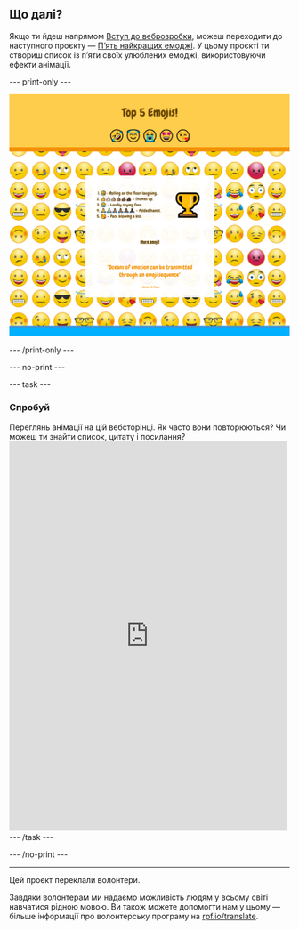 ## Що далі?

Якщо ти йдеш напрямом [Вступ до веброзробки](https://projects.raspberrypi.org/uk-UA/pathways/web-intro), можеш переходити до наступного проєкту — [Пʼять найкращих емоджі](https://projects.raspberrypi.org/uk-UA/projects/top-5-emoji-list). У цьому проєкті ти створиш список із п’яти своїх улюблених емоджі, використовуючи ефекти анімації.

--- print-only ---

![Завершений проєкт «Пʼять найкращих емоджі».](images/emoji-solution.PNG)

--- /print-only ---

--- no-print ---

--- task ---

### Спробуй

<div style="display: flex; flex-wrap: wrap">
<div style="flex-basis: 175px; flex-grow: 1">  
Переглянь анімації на цій вебсторінці. Як часто вони повторюються? Чи можеш ти знайти список, цитату і посилання?

</div>
<div>
<iframe src="https://editor.raspberrypi.org/uk-UA/embed/viewer/top-5-emoji-list" width="500" height="700" frameborder="0" marginwidth="0" marginheight="0" allowfullscreen> </iframe>
</div>
</div>
--- /task ---

--- /no-print ---

***

Цей проєкт переклали волонтери.

Завдяки волонтерам ми надаємо можливість людям у всьому світі навчатися рідною мовою. Ви також можете допомогти нам у цьому — більше інформації про волонтерську програму на [rpf.io/translate](https://rpf.io/translate).

